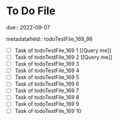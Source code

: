 # To Do File

due:: 2022-09-07

metadatafield:: todoTestFile_169_86

- [ ] Task of todoTestFile_169 1 [[Query me]]
- [ ] Task of todoTestFile_169 2 [[Query me]]
- [ ] Task of todoTestFile_169 3
- [ ] Task of todoTestFile_169 4
- [ ] Task of todoTestFile_169 5
- [ ] Task of todoTestFile_169 6
- [ ] Task of todoTestFile_169 7
- [ ] Task of todoTestFile_169 8
- [ ] Task of todoTestFile_169 9
- [ ] Task of todoTestFile_169 10